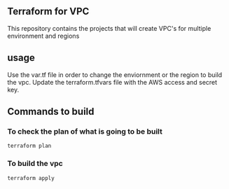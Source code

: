 ## Terraform for VPC

This repository contains the projects that will create VPC's for multiple environment and regions

## usage

Use the var.tf file in order to change the enviornment or the region to build the vpc. Update the terraform.tfvars file with the AWS access and secret key.

## Commands to build

### To check the plan of what is going to be built

```
terraform plan
```

### To build the  vpc

```
terraform apply
```
